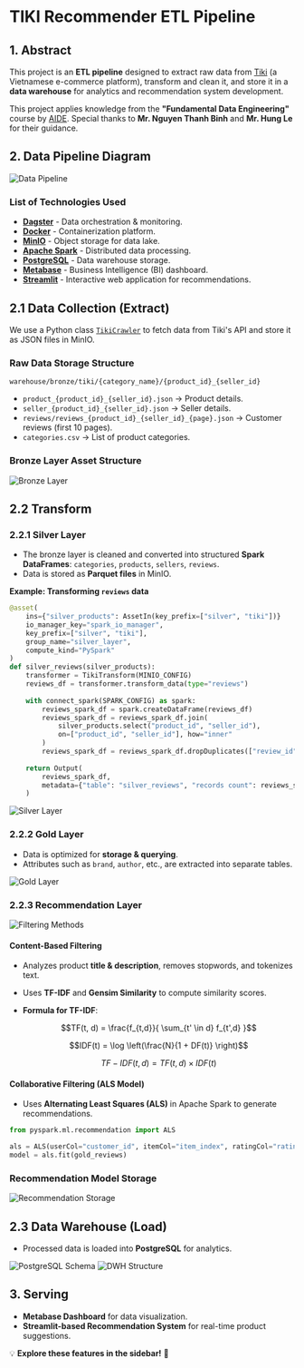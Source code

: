 # TIKI Recommender ETL Pipeline

## 1. Abstract
This project is an **ETL pipeline** designed to extract raw data from [Tiki](https://tiki.vn/) (a Vietnamese e-commerce platform), transform and clean it, and store it in a **data warehouse** for analytics and recommendation system development.

This project applies knowledge from the **"Fundamental Data Engineering"** course by [AIDE](https://aisia.vn/courses). Special thanks to **Mr. Nguyen Thanh Binh** and **Mr. Hung Le** for their guidance.

## 2. Data Pipeline Diagram

![Data Pipeline](assets/dataflow.png)

### List of Technologies Used
- **[Dagster](https://dagster.io/)** - Data orchestration & monitoring.
- **[Docker](https://www.docker.com/)** - Containerization platform.
- **[MinIO](https://min.io/)** - Object storage for data lake.
- **[Apache Spark](https://spark.apache.org/)** - Distributed data processing.
- **[PostgreSQL](https://www.postgresql.org/)** - Data warehouse storage.
- **[Metabase](https://www.metabase.com/)** - Business Intelligence (BI) dashboard.
- **[Streamlit](https://streamlit.io/)** - Interactive web application for recommendations.

## 2.1 Data Collection (Extract)

We use a Python class [`TikiCrawler`](https://github.com/nchn471/tiki-recommender-etl-pipeline/blob/main/etl_pipeline/etl_pipeline/resources/tiki_crawler.py) to fetch data from Tiki's API and store it as JSON files in MinIO.

### Raw Data Storage Structure
```
warehouse/bronze/tiki/{category_name}/{product_id}_{seller_id}
```
- `product_{product_id}_{seller_id}.json` → Product details.
- `seller_{product_id}_{seller_id}.json` → Seller details.
- `reviews/reviews_{product_id}_{seller_id}_{page}.json` → Customer reviews (first 10 pages).
- `categories.csv` → List of product categories.

### Bronze Layer Asset Structure
![Bronze Layer](assets/bronze_layer.png)

## 2.2 Transform
### 2.2.1 Silver Layer
- The bronze layer is cleaned and converted into structured **Spark DataFrames**: `categories`, `products`, `sellers`, `reviews`.
- Data is stored as **Parquet files** in MinIO.

**Example: Transforming `reviews` data**
```python
@asset(
    ins={"silver_products": AssetIn(key_prefix=["silver", "tiki"])}
    io_manager_key="spark_io_manager",
    key_prefix=["silver", "tiki"],
    group_name="silver_layer",
    compute_kind="PySpark"
)
def silver_reviews(silver_products):
    transformer = TikiTransform(MINIO_CONFIG)
    reviews_df = transformer.transform_data(type="reviews")
    
    with connect_spark(SPARK_CONFIG) as spark:
        reviews_spark_df = spark.createDataFrame(reviews_df)
        reviews_spark_df = reviews_spark_df.join(
            silver_products.select("product_id", "seller_id"),
            on=["product_id", "seller_id"], how="inner"
        )
        reviews_spark_df = reviews_spark_df.dropDuplicates(["review_id"])
    
    return Output(
        reviews_spark_df,
        metadata={"table": "silver_reviews", "records count": reviews_spark_df.count()},
    )
```
![Silver Layer](assets/silver_layer.png)

### 2.2.2 Gold Layer
- Data is optimized for **storage & querying**.
- Attributes such as `brand`, `author`, etc., are extracted into separate tables.

![Gold Layer](assets/gold_layer.png)

### 2.2.3 Recommendation Layer
![Filtering Methods](assets/filtering.png)

#### **Content-Based Filtering**
- Analyzes product **title & description**, removes stopwords, and tokenizes text.
- Uses **TF-IDF** and **Gensim Similarity** to compute similarity scores.
- **Formula for TF-IDF**:
  
  $$TF(t, d) = \frac{f_{t,d}}{ \sum_{t' \in d} f_{t',d} }$$
  
  $$IDF(t) = \log \left(\frac{N}{1 + DF(t)} \right)$$
  
  $$TF-IDF(t, d) = TF(t, d) \times IDF(t)$$

#### **Collaborative Filtering (ALS Model)**
- Uses **Alternating Least Squares (ALS)** in Apache Spark to generate recommendations.

```python
from pyspark.ml.recommendation import ALS

als = ALS(userCol="customer_id", itemCol="item_index", ratingCol="rating", coldStartStrategy="drop")
model = als.fit(gold_reviews)
```

### **Recommendation Model Storage**
![Recommendation Storage](assets/recommendation_minio.png)

## 2.3 Data Warehouse (Load)
- Processed data is loaded into **PostgreSQL** for analytics.

![PostgreSQL Schema](assets/schema.png)
![DWH Structure](assets/dwh_layer.png)

## 3. Serving
- **Metabase Dashboard** for data visualization.
- **Streamlit-based Recommendation System** for real-time product suggestions.

💡 **Explore these features in the sidebar!** 🚀

